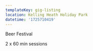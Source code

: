 ```yaml
---
templateKey: gig-listing
location: Kelling Heath Holiday Park
datetime: '1725710419'
---
```

Beer Festival

2 x 60 min sessions